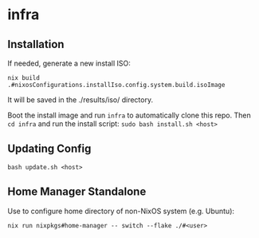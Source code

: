 # infra

## Installation 
If needed, generate a new install ISO: 
```
nix build .#nixosConfigurations.installIso.config.system.build.isoImage
```

It will be saved in the ./results/iso/ directory. 

Boot the install image and run `infra` to automatically clone this repo. Then `cd infra` and run the install script: `sudo bash install.sh <host>`


## Updating Config
```
bash update.sh <host>
```


## Home Manager Standalone
Use to configure home directory of non-NixOS system (e.g. Ubuntu):
```
nix run nixpkgs#home-manager -- switch --flake ./#<user>
```
